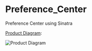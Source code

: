 # Preference_Center
Preference Center using Sinatra 

[Product Diagram](https://sendgrid.com):

![Product Diagram](https://marketing-image-production.s3.amazonaws.com/uploads/91600c8dc918e70cd1cb3acb45f355685181829ab86e1a7060010fd667930941262d2a3586eefe58c57c75bc7213506fd24863a57d4800fb97ca86f9259f33c8.jpeg)
